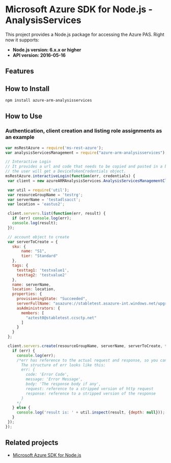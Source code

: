 # Microsoft Azure SDK for Node.js - AnalysisServices

This project provides a Node.js package for accessing the Azure PAS. Right now it supports:
- **Node.js version: 6.x.x or higher**
- **API version: 2016-05-16**

## Features


## How to Install

```bash
npm install azure-arm-analysisservices
```

## How to Use

### Authentication, client creation and listing role assignments as an example

 ```javascript
 var msRestAzure = require('ms-rest-azure');
 var analysisServicesManagement = require("azure-arm-analysisservices");
 
 // Interactive Login
 // It provides a url and code that needs to be copied and pasted in a browser and authenticated over there. If successful, 
 // the user will get a DeviceTokenCredentials object.
 msRestAzure.interactiveLogin(function(err, credentials) {
  var client = new azureARMAnalysisServices.AnalysisServicesManagementClient(credentials, 'your-subscription-id');

  var util = require('util');
  var resourceGroupName = 'testrg';
  var serverName = 'testadlsacct';
  var location = 'eastus2';

  client.servers.list(function(err, result) {
    if (err) console.log(err);
    console.log(result);
  });

  // account object to create
  var serverToCreate = {
    sku: {
        name: "S1",
        tier: "Standard"
    },    
    tags: {
      testtag1: 'testvalue1',
      testtag2: 'testvalue2'
    },
    name: serverName,
    location: location,
    properties: {
      provisioningState: "Succeeded",
      serverFullName: "asazure://stabletest.asazure-int.windows.net/upgradevalidation",
      asAdministrators: {
        members: [
          "aztest0@stabletest.ccsctp.net"
        ]
      }
    }
  };

  client.servers.create(resourceGroupName, serverName, serverToCreate, function (err, result) {
    if (err) {
      console.log(err);
      /*err has reference to the actual request and response, so you can see what was sent and received on the wire.
        The structure of err looks like this:
        err: {
          code: 'Error Code',
          message: 'Error Message',
          body: 'The response body if any',
          request: reference to a stripped version of http request
          response: reference to a stripped version of the response
        }
      */
    } else {
      console.log('result is: ' + util.inspect(result, {depth: null}));
    }
  });
 });
```

## Related projects

- [Microsoft Azure SDK for Node.js](https://github.com/Azure/azure-sdk-for-node)
